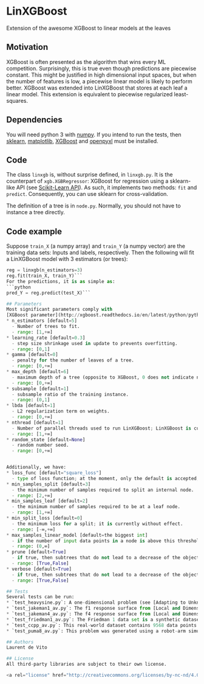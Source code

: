 # LinXGBoost
Extension of the awesome XGBoost to linear models at the leaves

## Motivation
XGBoost is often presented as the algorithm that wins
every ML competition. Surprisingly, this is true even though predictions are piecewise constant.
This might be justified in high dimensional
input spaces, but when the number of features is low, a piecewise linear model is likely to perform better. XGBoost was extended into LinXGBoost that stores
at each leaf a linear model. This extension is equivalent to piecewise
regularized least-squares.

## Dependencies
You will need python 3 with
[numpy](http://www.numpy.org/).
If you intend to run the tests, then
[sklearn](http://scikit-learn.org/stable/),
[matplotlib](https://matplotlib.org/), [XGBoost](https://github.com/dmlc/xgboost) and [openpyxl](https://openpyxl.readthedocs.io/en/default/) must be installed.

## Code
The class `linxgb` is, without surprise defined, in `linxgb.py`.
It is the counterpart of `xgb.XGBRegressor`: XGBoost for regression using a sklearn-like API (see [Scikit-Learn API](http://xgboost.readthedocs.io/en/latest/python/python_api.html#module-xgboost.sklearn)). As such, it implements two methods: `fit`
and `predict`. Consequently, you can use sklearn for cross-validation.

The definition of a tree is in `node.py`. Normally, you should not have to instance a tree directly.

## Code example
Suppose `train_X` (a numpy array) and `train_Y` (a numpy vector) are the training data sets: Inputs and labels, respectively. Then the following will fit a LinXGBoost model with 3 estimators (or trees):

```python
reg = linxgb(n_estimators=3)
reg.fit(train_X, train_Y)```
For the predictions, it is as simple as:
```python
pred_Y = reg.predict(test_X)```

## Parameters
Most significant parameters comply with
[XGBoost parameter](http://xgboost.readthedocs.io/en/latest/python/python_api.html#module-xgboost.sklearn) definition. They are:
* n_estimators [default=5]
  - Number of trees to fit.
  - range: [1,+∞]
* learning_rate [default=0.3]
  - step size shrinkage used in update to prevents overfitting.
  - range: [0,1]
* gamma [default=0]
  - penalty for the number of leaves of a tree.
  - range: [0,+∞]
* max_depth [default=6]
  - maximum depth of a tree (opposite to XGBoost, 0 does not indicate no limit).
  - range: [0,+∞]
* subsample [default=1]
  - subsample ratio of the training instance.
  - range: (0,1]
* lbda [default=1]
  - L2 regularization term on weights.
  - range: [0,+∞]
* nthread [default=1]
  - Number of parallel threads used to run LinXGBoost; LinXGBoost is currently not multi-threaded and so this parameter has no effect.
  - range: [1,+∞]
* random_state [default=None]
  - random number seed.
  - range: [0,+∞]


Additionally, we have:
* loss_func [default="square_loss"]
  - type of loss function; at the moment, only the default is accepted; other loss functions will be implemented.
* min_samples_split [default=3]
  - the minimum number of samples required to split an internal node.
  - range: [2,+∞]
* min_samples_leaf [default=2]
  - the minimum number of samples required to be at a leaf node.
  - range: [1,+∞]
* min_split_loss [default=0]
  - the minimum loss for a split; it is currently without effect.
  - range: [-∞,+∞]
* max_samples_linear_model [default=the biggest int]
  - if the number of input data points in a node is above this threshold, then the split is done according to the XGBoost strategy: constant values at the nodes.
  - range: (0,∞]
* prune [default=True]
  - if true, then subtrees that do not lead to a decrease of the objective function are pruned out.
  - range: [True,False]
* verbose [default=True]
  - if true, then subtrees that do not lead to a decrease of the objective function are pruned out.
  - range: [True,False]

## Tests
Several tests can be run:
* `test_heavysine.py`: A one-dimensional problem (see [Adapting to Unknown Smoothness via Wavelet Shrinkage](http://statweb.stanford.edu/~imj/WEBLIST/1995/ausws.pdf) by Donoho and Johnstone)
* `test_jakeman1_av.py`: The f1 response surface from [Local and Dimension Adaptive Sparse Grid Interpolation and Quadrature](https://arxiv.org/pdf/1110.0010.pdf).
* `test_jakeman4_av.py`: The f4 response surface from [Local and Dimension Adaptive Sparse Grid Interpolation and Quadrature](https://arxiv.org/pdf/1110.0010.pdf) with w1=0.5 and w2=3.
* `test_friedman1_av.py`: The Friedman 1 data set is a synthetic dataset. It has been previously employed in evaluations of MARS (Multivariate Adaptive Regression Splines by Friedman) and bagging (Breiman, 1996). It is particularly suited to examine the ability of methods to uncover interaction effects that are present in the data.
* `test_ccpp_av.py`: This real-world dataset contains 9568 data points collected from a Combined Cycle Power Plant over 6 years (2006-2011), when the power plant was set to work with full load. Features consist of hourly average ambient variables Temperature (T), Ambient Pressure (AP), Relative Humidity (RH) and Exhaust Vacuum (V) to predict the net hourly electrical energy output (EP) of the plant.
* `test_puma8_av.py`: This problem was generated using a robot-arm simulation. The data set is highly non-linear and has very low noise. It contains 8192 data samples with 8 attributes.

## Authors
Laurent de Vito

## License
All third-party libraries are subject to their own license.

<a rel="license" href="http://creativecommons.org/licenses/by-nc-nd/4.0/"><img alt="Creative Commons License" style="border-width:0" src="https://i.creativecommons.org/l/by-nc-nd/4.0/88x31.png" /></a><br />This work is licensed under a <a rel="license" href="http://creativecommons.org/licenses/by-nc-nd/4.0/">Creative Commons Attribution-NonCommercial-NoDerivatives 4.0 International License</a>.
